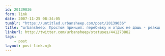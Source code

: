 ```yaml
---
id: 20139036
form: link
date: 2007-11-25 08:34:05
tumblr: "https://untitled.urbansheep.com/post/20139036"
title: "urbansheep: Простой принцип: перебивку и отдых не дашь - реакции от танцпола на твой запрос не получишь. Есть пауза - тут же 'хей'! Отлично работает!"
linkurl: http://twitter.com/urbansheep/statuses/441273882
tags:
    - post
layout: post-link.njk
---
```


